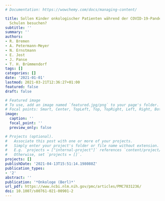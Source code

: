 ```yaml
---
# Documentation: https://wowchemy.com/docs/managing-content/

title: Sollen Kinder onkologischer Patienten während der COVID-19-Pandemie Kitas oder
  Schulen besuchen?
subtitle: ''
summary: ''
authors:
- R. Bremen
- A. Petermann-Meyer
- N. Ernstmann
- E. Jost
- J. Panse
- T. H. Brümmendorf
tags: []
categories: []
date: '2021-01-01'
lastmod: 2021-03-21T12:36:27+01:00
featured: false
draft: false

# Featured image
# To use, add an image named `featured.jpg/png` to your page's folder.
# Focal points: Smart, Center, TopLeft, Top, TopRight, Left, Right, BottomLeft, Bottom, BottomRight.
image:
  caption: ''
  focal_point: ''
  preview_only: false

# Projects (optional).
#   Associate this post with one or more of your projects.
#   Simply enter your project's folder or file name without extension.
#   E.g. `projects = ["internal-project"]` references `content/project/deep-learning/index.md`.
#   Otherwise, set `projects = []`.
projects: []
publishDate: '2021-04-13T15:51:14.198088Z'
publication_types:
- '2'
abstract: ''
publication: '*Onkologe (Berl)*'
url_pdf: https://www.ncbi.nlm.nih.gov/pmc/articles/PMC7831236/
doi: 10.1007/s00761-021-00901-2
---
```

